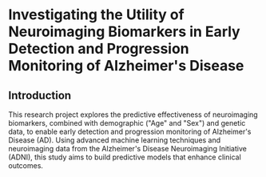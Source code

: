 # Investigating the Utility of Neuroimaging Biomarkers in Early Detection and Progression Monitoring of Alzheimer's Disease
## Introduction
This research project explores the predictive effectiveness of neuroimaging biomarkers, combined with demographic ("Age" and "Sex") and genetic data, to enable early detection and progression monitoring of Alzheimer's Disease (AD). Using advanced machine learning techniques and neuroimaging data from the Alzheimer's Disease Neuroimaging Initiative (ADNI), this study aims to build predictive models that enhance clinical outcomes.

